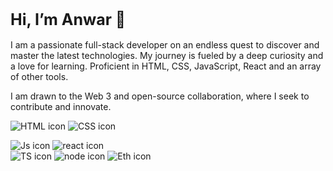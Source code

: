 <h1 style=font-size:25px>Hi, I’m Anwar 👋</h1> 
        
I am a passionate full-stack developer on an endless quest to discover and master the latest technologies. 
My journey is fueled by a deep curiosity and a love for learning.
Proficient in HTML, CSS, JavaScript, React and an array of other tools.

I am drawn to the Web 3 and open-source collaboration, where I seek to contribute and innovate.
 <div>

<img src="https://camo.githubusercontent.com/17196bacf60bcca3b4c79fafc838bd8458aa963163f2b78bed9871db69f28c5d/68747470733a2f2f696d672e736869656c64732e696f2f62616467652f68746d6c352532302d2532334533344632362e7376673f267374796c653d666f722d7468652d6261646765266c6f676f3d68746d6c35266c6f676f436f6c6f723d7768697465"
alt="HTML icon">
<img src="https://camo.githubusercontent.com/65085efc27ad50d998fbf08c5cb167775eccac96ef4daf378c59de87578dd95a/68747470733a2f2f696d672e736869656c64732e696f2f62616467652f637373332532302d2532333135373242362e7376673f267374796c653d666f722d7468652d6261646765266c6f676f3d63737333266c6f676f436f6c6f723d7768697465"
alt="CSS icon">

<img src="https://camo.githubusercontent.com/84372c7d2f1a7308844360ecad82d49b3f6cbc068a0c5e31aeea6ca5344b77ba/68747470733a2f2f696d672e736869656c64732e696f2f62616467652f4a6176615363726970742d4637444631453f7374796c653d666f722d7468652d6261646765266c6f676f3d6a617661736372697074266c6f676f436f6c6f723d626c61636b" alt="Js icon">
         
<img src="https://camo.githubusercontent.com/6c3957842901e5baa389f3bb8758c8966683333b28493013062fcab5fab645e7/68747470733a2f2f696d672e736869656c64732e696f2f62616467652f52656163742d3230323332413f7374796c653d666f722d7468652d6261646765266c6f676f3d7265616374266c6f676f436f6c6f723d363144414642" alt="react icon">
    </div>
        
<div>
<img src="https://camo.githubusercontent.com/4a09e2a2a46ff51d57bfe440ca3ff9ec4c2bf576bf5ab89fbd4044fcaf7e3086/68747470733a2f2f696d672e736869656c64732e696f2f62616467652f547970655363726970742d3030374143433f7374796c653d666f722d7468652d6261646765266c6f676f3d74797065736372697074266c6f676f436f6c6f723d7768697465" alt="TS icon">     
      <img src="https://camo.githubusercontent.com/b0432ab0567d45add9bf155718ab7de57c330cd3acd719374fae0384e95688c2/68747470733a2f2f696d672e736869656c64732e696f2f62616467652f4e6f64652e6a732d3433383533443f7374796c653d666f722d7468652d6261646765266c6f676f3d6e6f64652e6a73266c6f676f436f6c6f723d7768697465" alt="node icon">
      <img src="https://camo.githubusercontent.com/71c52d801af5ca4fe131bc08710eb4e5d16c8b7e8f7cf9c4d190594480cda10d/68747470733a2f2f696d672e736869656c64732e696f2f62616467652f4554482d6536653665363f7374796c653d666f722d7468652d6261646765266c6f676f3d657468657265756d266c6f676f436f6c6f723d626c61636b" alt="Eth icon">
                

        
</div>
      

